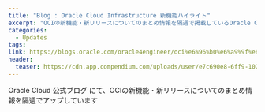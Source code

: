 ```yaml
---
title: "Blog : Oracle Cloud Infrastructure 新機能ハイライト"
excerpt: "OCIの新機能・新リリースについてのまとめ情報を隔週で掲載しているOracle Cloud 公式ブログへの外部リンクです"
categories:
  - Updates
tags:
link: https://blogs.oracle.com/oracle4engineer/oci%e6%96%b0%e6%a9%9f%e8%83%bd%e3%83%8f%e3%82%a4%e3%83%a9%e3%82%a4%e3%83%88
header:
  teaser: https://cdn.app.compendium.com/uploads/user/e7c690e8-6ff9-102a-ac6d-e4aebca50425/36fb492f-3532-48e4-a057-f2b674a19de1/File/c8cb69320b87569be0b0b0ee2770172a/image_20201104163944879.png
---
```


Oracle Cloud 公式ブログ にて、OCIの新機能・新リリースについてのまとめ情報を隔週でアップしています
